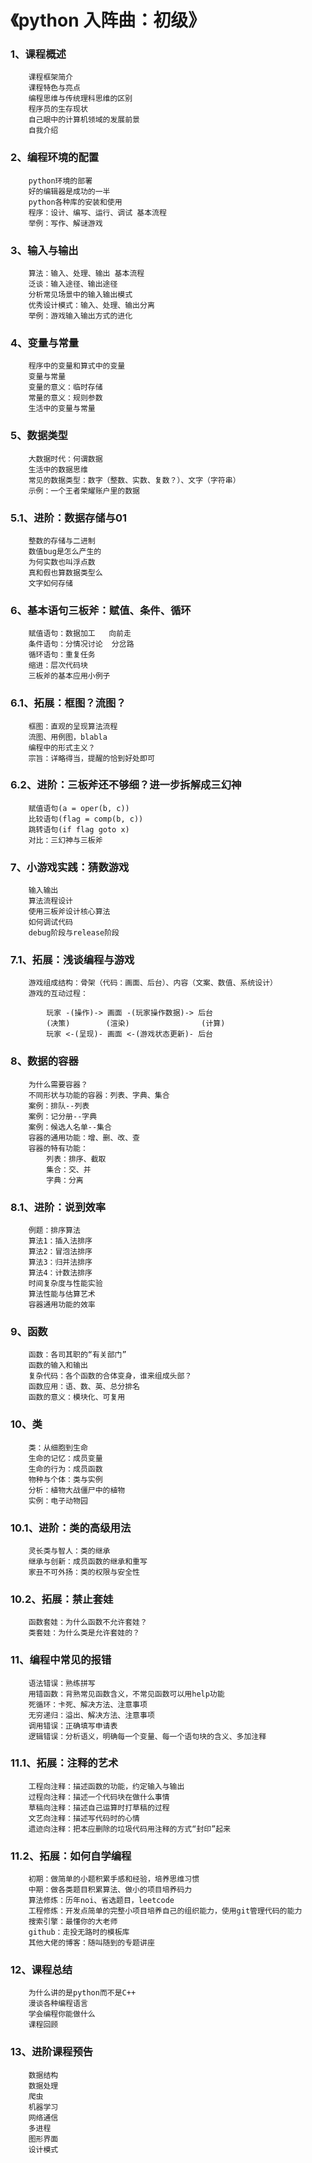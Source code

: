 # 《python 入阵曲：初级》
###    1、课程概述
		课程框架简介
		课程特色与亮点
		编程思维与传统理科思维的区别
		程序员的生存现状
		自己眼中的计算机领域的发展前景
		自我介绍

###    2、编程环境的配置
		python环境的部署
		好的编辑器是成功的一半
		python各种库的安装和使用
		程序：设计、编写、运行、调试 基本流程
		举例：写作、解谜游戏

###    3、输入与输出
		算法：输入、处理、输出 基本流程
		泛谈：输入途径、输出途径
		分析常见场景中的输入输出模式
		优秀设计模式：输入、处理、输出分离
		举例：游戏输入输出方式的进化

###    4、变量与常量
		程序中的变量和算式中的变量
		变量与常量
		变量的意义：临时存储
		常量的意义：规则参数
		生活中的变量与常量

###    5、数据类型
		大数据时代：何谓数据
		生活中的数据思维
		常见的数据类型：数字（整数、实数、复数？）、文字（字符串）
		示例：一个王者荣耀账户里的数据
	
###	5.1、进阶：数据存储与01
		整数的存储与二进制
		数值bug是怎么产生的
		为何实数也叫浮点数
		真和假也算数据类型么
		文字如何存储

###    6、基本语句三板斧：赋值、条件、循环
		赋值语句：数据加工	向前走
		条件语句：分情况讨论	分岔路
		循环语句：重复任务
		缩进：层次代码块
		三板斧的基本应用小例子

###	6.1、拓展：框图？流图？
		框图：直观的呈现算法流程
		流图、用例图，blabla
		编程中的形式主义？
		宗旨：详略得当，提醒的恰到好处即可

###	6.2、进阶：三板斧还不够细？进一步拆解成三幻神
		赋值语句(a = oper(b, c))
		比较语句(flag = comp(b, c))
		跳转语句(if flag goto x)
		对比：三幻神与三板斧
		
###    7、小游戏实践：猜数游戏
		输入输出
		算法流程设计
		使用三板斧设计核心算法
		如何调试代码
		debug阶段与release阶段

###	7.1、拓展：浅谈编程与游戏
		游戏组成结构：骨架（代码：画面、后台）、内容（文案、数值、系统设计）
		游戏的互动过程：

			玩家 -(操作)-> 画面 -(玩家操作数据)-> 后台
			(决策)        (渲染)                (计算)
			玩家 <-(呈现)- 画面 <-(游戏状态更新)- 后台

###	8、数据的容器
		为什么需要容器？
		不同形状与功能的容器：列表、字典、集合
		案例：排队--列表
		案例：记分册--字典
		案例：候选人名单--集合
		容器的通用功能：增、删、改、查
		容器的特有功能：
			列表：排序、截取
			集合：交、并
			字典：分离

###	8.1、进阶：说到效率
		例题：排序算法
		算法1：插入法排序
		算法2：冒泡法排序
		算法3：归并法排序
		算法4：计数法排序
		时间复杂度与性能实验
		算法性能与估算艺术
		容器通用功能的效率

###    9、函数
		函数：各司其职的“有关部门”
		函数的输入和输出
		复杂代码：各个函数的合体变身，谁来组成头部？
		函数应用：语、数、英、总分排名
		函数的意义：模块化、可复用

###	10、类
		类：从细胞到生命
		生命的记忆：成员变量
		生命的行为：成员函数
		物种与个体：类与实例
		分析：植物大战僵尸中的植物
		实例：电子动物园

###	10.1、进阶：类的高级用法
		灵长类与智人：类的继承
		继承与创新：成员函数的继承和重写
		家丑不可外扬：类的权限与安全性

###	10.2、拓展：禁止套娃
		函数套娃：为什么函数不允许套娃？
		类套娃：为什么类是允许套娃的？
	
###	11、编程中常见的报错
		语法错误：熟练拼写
		用错函数：背熟常见函数含义，不常见函数可以用help功能
		死循环：卡死、解决方法、注意事项
		无穷递归：溢出、解决方法、注意事项
		调用错误：正确填写申请表
		逻辑错误：分析语义，明确每一个变量、每一个语句块的含义、多加注释

###	11.1、拓展：注释的艺术
		工程向注释：描述函数的功能，约定输入与输出
		过程向注释：描述一个代码块在做什么事情
		草稿向注释：描述自己运算时打草稿的过程
		文艺向注释：描述写代码时的心情
		遗迹向注释：把本应删除的垃圾代码用注释的方式“封印”起来

###	11.2、拓展：如何自学编程
		初期：做简单的小题积累手感和经验，培养思维习惯
		中期：做各类题目积累算法、做小的项目培养码力
		算法修炼：历年noi、省选题目，leetcode
		工程修炼：开发点简单的完整小项目培养自己的组织能力，使用git管理代码的能力
		搜索引擎：最懂你的大老师
		github：走投无路时的模板库
		其他大佬的博客：随叫随到的专题讲座

###	12、课程总结
		为什么讲的是python而不是C++
		漫谈各种编程语言
		学会编程你能做什么
		课程回顾

###	13、进阶课程预告
		数据结构
		数据处理
		爬虫
		机器学习
		网络通信
		多进程
		图形界面
		设计模式
